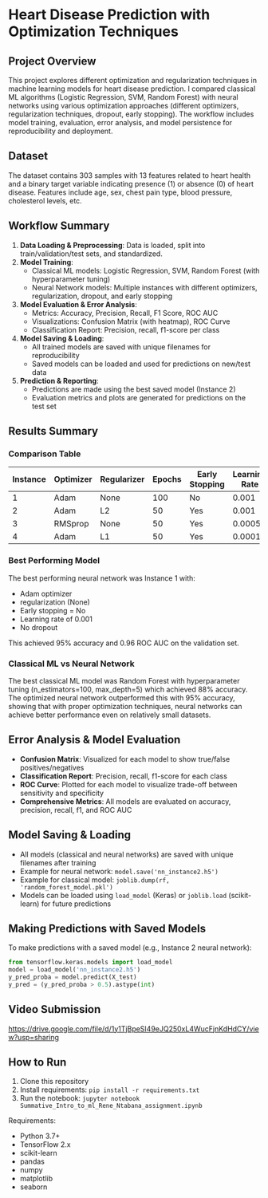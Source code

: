 # Heart Disease Prediction with Optimization Techniques

## Project Overview
This project explores different optimization and regularization techniques in machine learning models for heart disease prediction. I compared classical ML algorithms (Logistic Regression, SVM, Random Forest) with neural networks using various optimization approaches (different optimizers, regularization techniques, dropout, early stopping). The workflow includes model training, evaluation, error analysis, and model persistence for reproducibility and deployment.

## Dataset
The dataset contains 303 samples with 13 features related to heart health and a binary target variable indicating presence (1) or absence (0) of heart disease. Features include age, sex, chest pain type, blood pressure, cholesterol levels, etc.

## Workflow Summary
1. **Data Loading & Preprocessing**: Data is loaded, split into train/validation/test sets, and standardized.
2. **Model Training**:
   - Classical ML models: Logistic Regression, SVM, Random Forest (with hyperparameter tuning)
   - Neural Network models: Multiple instances with different optimizers, regularization, dropout, and early stopping
3. **Model Evaluation & Error Analysis**:
   - Metrics: Accuracy, Precision, Recall, F1 Score, ROC AUC
   - Visualizations: Confusion Matrix (with heatmap), ROC Curve
   - Classification Report: Precision, recall, f1-score per class
4. **Model Saving & Loading**:
   - All trained models are saved with unique filenames for reproducibility
   - Saved models can be loaded and used for predictions on new/test data
5. **Prediction & Reporting**:
   - Predictions are made using the best saved model (Instance 2)
   - Evaluation metrics and plots are generated for predictions on the test set

## Results Summary

### Comparison Table

| Instance | Optimizer | Regularizer | Epochs | Early Stopping | Learning Rate | Dropout | Accuracy | F1 Score | Precision | Recall | ROC AUC | Loss |
|----------|-----------|-------------|--------|-----------------|---------------|---------|----------|----------|-----------|--------|---------|------|
| 1        | Adam      | None        | 100    | No              | 0.001         | 0.0     | 0.95     | 0.96     | 0.92      | 1      | 0.96    | 0.22 |
| 2        | Adam      | L2          | 50     | Yes             | 0.001         | 0.0     | 0.91     | 0.92     | 0.88      | 0.95   | 0.93    | 0.27 |
| 3        | RMSprop   | None        | 50     | Yes             | 0.0005        | 0.3     | 0.91     | 0.82     | 0.88      | 0.95   | 0.91    | 0.28 |
| 4        | Adam      | L1          | 50     | Yes             | 0.0001        | 0.2     | 0.93     | 0.93     | 0.92      | 0.95   | 0.95    | 0.25 |

### Best Performing Model
The best performing neural network was Instance 1 with:
- Adam optimizer
-  regularization (None)
- Early stopping = No
- Learning rate of 0.001
- No dropout

This achieved 95% accuracy and 0.96 ROC AUC on the validation set.

### Classical ML vs Neural Network
The best classical ML model was Random Forest with hyperparameter tuning (n_estimators=100, max_depth=5) which achieved 88% accuracy. The optimized neural network outperformed this with 95% accuracy, showing that with proper optimization techniques, neural networks can achieve better performance even on relatively small datasets.

## Error Analysis & Model Evaluation
- **Confusion Matrix**: Visualized for each model to show true/false positives/negatives
- **Classification Report**: Precision, recall, f1-score for each class
- **ROC Curve**: Plotted for each model to visualize trade-off between sensitivity and specificity
- **Comprehensive Metrics**: All models are evaluated on accuracy, precision, recall, f1, and ROC AUC

## Model Saving & Loading
- All models (classical and neural networks) are saved with unique filenames after training
- Example for neural network: `model.save('nn_instance2.h5')`
- Example for classical model: `joblib.dump(rf, 'random_forest_model.pkl')`
- Models can be loaded using `load_model` (Keras) or `joblib.load` (scikit-learn) for future predictions

## Making Predictions with Saved Models
To make predictions with a saved model (e.g., Instance 2 neural network):
```python
from tensorflow.keras.models import load_model
model = load_model('nn_instance2.h5')
y_pred_proba = model.predict(X_test)
y_pred = (y_pred_proba > 0.5).astype(int)
```
## Video Submission
https://drive.google.com/file/d/1y1TjBpeSI49eJQ250xL4WucFjnKdHdCY/view?usp=sharing

## How to Run
1. Clone this repository
2. Install requirements: `pip install -r requirements.txt`
3. Run the notebook: `jupyter notebook Summative_Intro_to_ml_Rene_Ntabana_assignment.ipynb`

Requirements:
- Python 3.7+
- TensorFlow 2.x
- scikit-learn
- pandas
- numpy
- matplotlib
- seaborn
